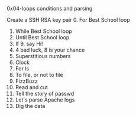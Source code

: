 0x04-loops conditions and parsing

Create a SSH RSA key pair
0. For Best School loop
1. While Best School loop
2. Until Best School loop
3. If 9, say Hi!
4. 4 bad luck, 8 is your chance
5. Superstitious numbers
6. Clock
7. For ls
8. To file, or not to file
9. FizzBuzz
10. Read and cut
11. Tell the story of passwd
12. Let's parse Apache logs
13. Dig the data
